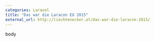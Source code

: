 ```yaml
---
categories: Laravel
title: "Das war die Laracon EU 2015"
external_url: http://liechtenecker.at/das-war-die-laracon-2015/
---
```

body